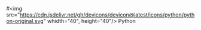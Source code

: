 #<img src="https://cdn.jsdelivr.net/gh/devicons/devicon@latest/icons/python/python-original.svg" whidth="40", height="40"/> Python 
